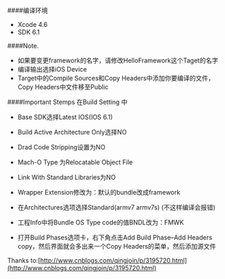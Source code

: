####编译环境
* Xcode 4.6
* SDK 6.1


####Note.
* 如果要变更framework的名字，请修改HelloFramework这个Taget的名字
* 编译输出选择iOS Device
* Target中的Compile Sources和Copy Headers中添加你要编译的文件，Copy Headers中文件移至Public


####Important Stemps
在Build Setting 中

* Base SDK选择Latest IOS(IOS 6.1)

* Build Active Architecture Only选择NO

* Drad Code Stripping设置为NO

* Mach-O Type 为Relocatable Object File

* Link With Standard Libraries为NO

* Wrapper Extension修改为：默认的bundle改成framework

* 在Architectures选项选择Standard(armv7 armv7s) (不这样编译会报错)

* 工程Info中将Bundle OS Type code的值BNDL改为：FMWK

* 打开Build Phases选项卡，右下角点击Add Build Phase–Add Headers copy，然后界面就会多出来一个Copy Headers的菜单，然后添加源文件

Thanks to:[http://www.cnblogs.com/qingjoin/p/3195720.html](http://www.cnblogs.com/qingjoin/p/3195720.html)
